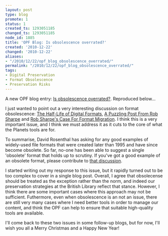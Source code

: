 ```yaml
---
layout: post
type: blog
promote: 1
status: 1
created_ts: 1293051185
changed_ts: 1293051185
node_id: 1885
title: 'OPF Blog: Is obsolescence overrated?'
created: '2010-12-22'
changed: '2010-12-22'
aliases:
- "/2010/12/22/opf_blog_obsolescence_overrated/"
permalink: "/2010/12/22/opf_blog_obsolescence_overrated/"
tags:
- Digital Preservation
- Format Obsolescence
- Preservation Risks
---
```

<p>
A new OPF blog entry: <a href="http://www.openplanetsfoundation.org/node/590">Is obsolescence overrated?</a>. Reproduced below...
</p>
<!--break-->
<p>I just wanted to point out a very interesting discussion on format obsolescence: <a href="http://blog.dshr.org/2010/11/half-life-of-digital-formats.html">The Half-Life of Digital Formats</a>, <a href="http://blog.dshr.org/2010/12/puzzling-post-from-rob-sharpe.html">A Puzzling Post From Rob Sharpe</a> and <a href="http://blog.dshr.org/2010/12/rob-sharpes-case-for-format-migration.html">Rob Sharpe's Case For Format Migration</a>. I think this is a very important issue, and I think we must address it as it cuts to the core of what the Planets tools are for.&nbsp;</p><p>To summarise, David Rosenthal has asking for any good examples of widely-used file formats that were created later than 1995 and have since become obsolete. So far, no-one has been able to suggest a single 'obsolete' format that holds up to scrutiny. If you've got a good example of an obsolete format, please contribute to <a href="http://blog.dshr.org/2010/11/half-life-of-digital-formats.html">that discussion</a>.</p><p>I started writing out my response to this issue, but it rapidly turned out to be too complex to cover in a single blog post. Overall, I agree that obsolecense should be treated as the exception rather than the norm, and indeed our preservation strategies at the British Library reflect that stance. However, I think there are some important cases where this approach may not be sufficient. Futhermore, even when obsolescence is an not an issue, there are still very many cases where I need better tools in order to manage our content, and think the OPF can help to ensure that suitable high-quality tools are available.</p><p>I'll come back to these two issues in some follow-up blogs, but for now, I'll wish you all a Merry Christmas and a Happy New Year!</p>
